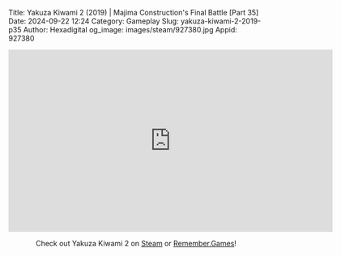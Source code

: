 Title: Yakuza Kiwami 2 (2019) | Majima Construction's Final Battle [Part 35]
Date: 2024-09-22 12:24
Category: Gameplay
Slug: yakuza-kiwami-2-2019-p35
Author: Hexadigital
og_image: images/steam/927380.jpg
Appid: 927380

<center><iframe src="https://www.youtube.com/embed/1zgpWp2T3nE?feature=oembed" allow="accelerometer; autoplay; encrypted-media; gyroscope; picture-in-picture" width="640" height="360" frameborder="0"></iframe>

Check out Yakuza Kiwami 2 on [Steam](https://store.steampowered.com/app/927380/?curator_clanid=34633900) or [Remember.Games](https://remember.games/game/344/yakuza-kiwami-2/)!</center>
